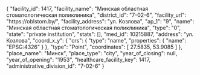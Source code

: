 {
    "facility_id": 1417,
    "facility_name": "Минская областная стоматологическая поликлиника",
    "district_id": "7-02-6",
    "facility_url": "https:\/\/oblstom.by\/",
    "facility_address": "ул. Козлова",
    "ap_1": "9",
    "name": "Минская областная стоматологическая поликлиника",
    "type": "0",
    "state": "private institution",
    "stats": [],
    "med_id": 10215887,
    "address": "ул. Козлова",
    "coord_x_y": {
        "crs": {
            "type": "name",
            "properties": {
                "name": "EPSG:4326"
            }
        },
        "type": "Point",
        "coordinates": [
            27.5835,
            53.9085
        ]
    },
    "place_name": "Минск",
    "place_type": "city",
    "year_of_closing": null,
    "year_of_opening": "1953",
    "healthcare_facility_key": 1417,
    "administrative_division_id": "7-02-6"
}